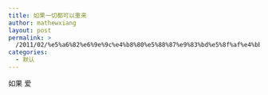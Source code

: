 ```yaml
---
title: 如果一切都可以重来
author: mathewxiang
layout: post
permalink: >
  /2011/02/%e5%a6%82%e6%9e%9c%e4%b8%80%e5%88%87%e9%83%bd%e5%8f%af%e4%bb%a5%e9%87%8d%e6%9d%a5/
categories:
  - 默认
---
```

如果 爱